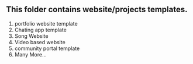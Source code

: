 ## This folder contains website/projects templates.

1. portfolio website template
2. Chating app template
3. Song Website
4. Video based website
5. community portal template
6. Many More...
